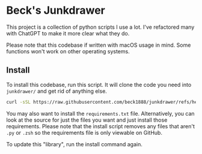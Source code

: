 # Beck's Junkdrawer

This project is a collection of python scripts I use a lot. I've refactored many with ChatGPT to make it more clear what they do.

Please note that this codebase if written with macOS usage in mind. Some functions won't work on other operating systems.

## Install
To install this codebase, run this script. It will clone the code you need into `junkdrawer/` and get rid of anything else.
```zsh
curl -sSL https://raw.githubusercontent.com/beck1888/junkdrawer/refs/heads/main/scripts/install.zsh | zsh
```

You may also want to install the `requirements.txt` file. Alternatively, you can look at the source for just the files you want and just install those requirements. Please note that the install script removes any files that aren't `.py` or `.zsh` so the requirements file is only viewable on GitHub.

To update this "library", run the install command again.

